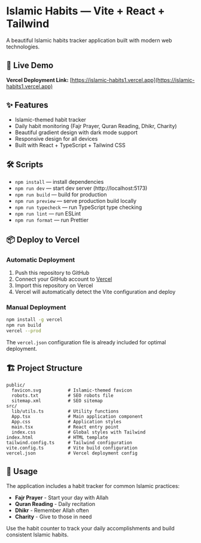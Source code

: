 # Islamic Habits — Vite + React + Tailwind

A beautiful Islamic habits tracker application built with modern web technologies.

## 🚀 Live Demo
**Vercel Deployment Link:** [https://islamic-habits1.vercel.app](https://islamic-habits1.vercel.app)

## ✨ Features
- Islamic-themed habit tracker
- Daily habit monitoring (Fajr Prayer, Quran Reading, Dhikr, Charity)
- Beautiful gradient design with dark mode support
- Responsive design for all devices
- Built with React + TypeScript + Tailwind CSS

## 🛠 Scripts
- `npm install` — install dependencies
- `npm run dev` — start dev server (http://localhost:5173)
- `npm run build` — build for production
- `npm run preview` — serve production build locally
- `npm run typecheck` — run TypeScript type checking
- `npm run lint` — run ESLint
- `npm run format` — run Prettier

## 📦 Deploy to Vercel

### Automatic Deployment
1. Push this repository to GitHub
2. Connect your GitHub account to [Vercel](https://vercel.com)
3. Import this repository on Vercel
4. Vercel will automatically detect the Vite configuration and deploy

### Manual Deployment
```bash
npm install -g vercel
npm run build
vercel --prod
```

The `vercel.json` configuration file is already included for optimal deployment.

## 🏗 Project Structure
```
public/
  favicon.svg          # Islamic-themed favicon
  robots.txt           # SEO robots file
  sitemap.xml          # SEO sitemap
src/
  lib/utils.ts         # Utility functions
  App.tsx              # Main application component
  App.css              # Application styles
  main.tsx             # React entry point
  index.css            # Global styles with Tailwind
index.html             # HTML template
tailwind.config.ts     # Tailwind configuration
vite.config.ts         # Vite build configuration
vercel.json            # Vercel deployment config
```

## 🎯 Usage
The application includes a habit tracker for common Islamic practices:
- **Fajr Prayer** - Start your day with Allah
- **Quran Reading** - Daily recitation
- **Dhikr** - Remember Allah often  
- **Charity** - Give to those in need

Use the habit counter to track your daily accomplishments and build consistent Islamic habits.